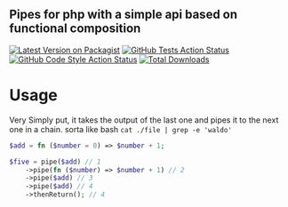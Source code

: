 ## Pipes for php with a simple api based on functional composition

[![Latest Version on Packagist](https://img.shields.io/packagist/v/inmanturbo/pipes.svg?style=flat-square)](https://packagist.org/packages/inmanturbo/pipes)
[![GitHub Tests Action Status](https://img.shields.io/github/actions/workflow/status/inmanturbo/pipes/run-tests.yml?branch=main&label=tests&style=flat-square)](https://github.com/inmanturbo/pipes/actions?query=workflow%3Arun-tests+branch%3Amain)
[![GitHub Code Style Action Status](https://img.shields.io/github/actions/workflow/status/inmanturbo/pipes/fix-php-code-style-issues.yml?branch=main&label=code%20style&style=flat-square)](https://github.com/inmanturbo/pipes/actions?query=workflow%3A"Fix+PHP+code+style+issues"+branch%3Amain)
[![Total Downloads](https://img.shields.io/packagist/dt/inmanturbo/pipes.svg?style=flat-square)](https://packagist.org/packages/inmanturbo/pipes)


# Usage

Very Simply put, it takes the output of the last one and pipes it to the next one in a chain. sorta like bash  `cat ./file | grep -e 'waldo'`

```php
$add = fn ($number = 0) => $number + 1;

$five = pipe($add) // 1
    ->pipe(fn ($number) => $number + 1) // 2
    ->pipe($add) // 3
    ->pipe($add) // 4
    ->thenReturn(); // 4
     
```


